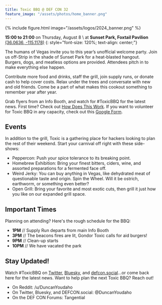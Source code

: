 ```yaml
---
title: Toxic BBQ @ DEF CON 32
feature_image: "/assets/photos/home_banner.png"
---
```

{% include figure.html image="/assets/logos/2024_banner.png" %}

**15:00 to 21:00** on Thursday, August 8 \\
at **Sunset Park, Foxtail Pavilion** [(36.0636, -115.1178)](https://www.google.com/maps/place/36.0636,-115.1178)
{: style="font-size: 120%; text-align: center;"}

The humans of Vegas invite you to this year’s unofficial welcome party. Join us off-Strip in the shade of Sunset Park for a heat-blasted hangout. Burgers, dogs, and meatless options are provided. Attendees pitch in to make everything else happen.

Contribute more food and drinks, staff the grill, join supply runs, or donate cash to help cover costs. Relax under the trees and conversate with new and old friends. Come be a part of what makes this cookout something to remember year after year.

Grab flyers from an Info Booth, and watch for #ToxicBBQ for the latest news. First time? Check out [How Does This Work](/volunteering). If you want to volunteer for Toxic BBQ in any capacity, check out this [Google Form](https://forms.gle/H4QMN56wChZwmQNQA).

## Events
In addition to the grill, Toxic is a gathering place for hackers looking to plan the rest of their weekend. Start your carnival off right with these side-shows:

- Peppercon: Push your spice tolerance to its breaking point. 
- Homebrew Exhibition: Bring your finest bitters, ciders, wine, and assorted preparations for a fermented face off.
- Weird Jerky: You can buy anything in Vegas, like dehydrated meat of questionable taste and origin. Spin the Wheel. Will it be ostrich, earthworm, or something even better?
- Open Grill: Bring your favorite and most exotic cuts, then grill it just how you like on our expanded grill space.


## Important Times
Planning on attending? Here's the rough schedule for the BBQ:
- **1PM** // Supply Run departs from main Info Booth
- **3PM** // The beacons fires are lit, Gondor Toxic calls for aid burgers!
- **9PM** // Clean-up starts
- **10PM** // We have vacated the park

## Stay Updated!
Watch #ToxicBBQ on [Twitter](https://www.twitter.com/search?q=%23ToxicBBQ), [Bluesky](https://bsky.app/search?q=%23toxicbbq), and [defcon.social](https://defcon.social/)...or come back here for the latest news. Want to help plan the next Toxic BBQ? Reach out!
- On Reddit: /u/DuncanYoudaho
- On Twitter, Bluesky, and DEFCON.social: @DuncanYoudaho
- On the DEF CON Forums: Tangential
